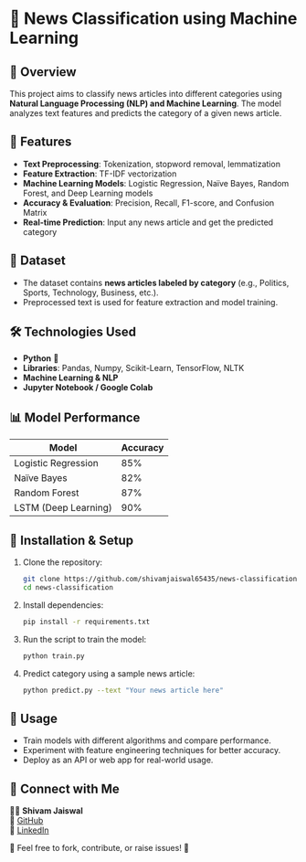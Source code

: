 # 📰 News Classification using Machine Learning

## 📌 Overview
This project aims to classify news articles into different categories using **Natural Language Processing (NLP) and Machine Learning**. The model analyzes text features and predicts the category of a given news article.

## 🚀 Features
- **Text Preprocessing**: Tokenization, stopword removal, lemmatization
- **Feature Extraction**: TF-IDF vectorization
- **Machine Learning Models**: Logistic Regression, Naïve Bayes, Random Forest, and Deep Learning models
- **Accuracy & Evaluation**: Precision, Recall, F1-score, and Confusion Matrix
- **Real-time Prediction**: Input any news article and get the predicted category

## 📂 Dataset
- The dataset contains **news articles labeled by category** (e.g., Politics, Sports, Technology, Business, etc.).
- Preprocessed text is used for feature extraction and model training.

## 🛠️ Technologies Used
- **Python** 🐍
- **Libraries**: Pandas, Numpy, Scikit-Learn, TensorFlow, NLTK
- **Machine Learning & NLP**
- **Jupyter Notebook / Google Colab**

## 📊 Model Performance
| Model               | Accuracy  |
|--------------------|----------|
| Logistic Regression | 85%      |
| Naïve Bayes        | 82%      |
| Random Forest      | 87%      |
| LSTM (Deep Learning) | 90%     |

## 🔧 Installation & Setup
1. Clone the repository:
   ```bash
   git clone https://github.com/shivamjaiswal65435/news-classification.git
   cd news-classification
   ```
2. Install dependencies:
   ```bash
   pip install -r requirements.txt
   ```
3. Run the script to train the model:
   ```bash
   python train.py
   ```
4. Predict category using a sample news article:
   ```bash
   python predict.py --text "Your news article here"
   ```

## 📌 Usage
- Train models with different algorithms and compare performance.
- Experiment with feature engineering techniques for better accuracy.
- Deploy as an API or web app for real-world usage.

## 🔗 Connect with Me
👨‍💻 **Shivam Jaiswal**  
🔗 [GitHub](https://github.com/shivamjaiswal65435)  
🔗 [LinkedIn](https://www.linkedin.com/in/shivam-jaiswal65425/)  

📢 Feel free to fork, contribute, or raise issues! 🚀
